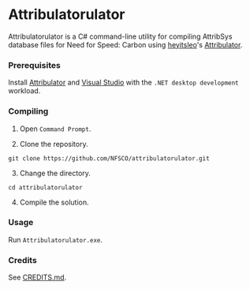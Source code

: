 # Attribulatorulator
Attribulatorulator is a C# command-line utility for compiling AttribSys database files for Need for Speed: Carbon using [heyitsleo](https://github.com/leocodes21)'s [Attribulator](https://github.com/NFSTools/Attribulator).

### Prerequisites
Install [Attribulator](https://github.com/NFSTools/Attribulator) and [Visual Studio](https://visualstudio.microsoft.com) with the `.NET desktop development` workload.

### Compiling
1. Open `Command Prompt`.

2. Clone the repository.

```
git clone https://github.com/NFSCO/attribulatorulator.git
```

3. Change the directory.

```
cd attribulatorulator
```

4. Compile the solution.

### Usage
Run `Attribulatorulator.exe`.

### Credits
See [CREDITS.md](https://github.com/NFSCO/documentation/blob/master/docs/CREDITS.md).
